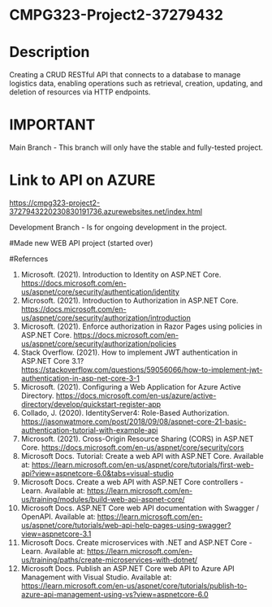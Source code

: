 # CMPG323-Project2-37279432
# Description
Creating a CRUD RESTful API that connects to a database to manage logistics data, enabling operations such as retrieval, creation, updating, and deletion of resources via HTTP endpoints.

# IMPORTANT
Main Branch - This branch will only have the stable and fully-tested project. 

# Link to API on AZURE
https://cmpg323-project2-3727943220230830191736.azurewebsites.net/index.html


Development Branch - Is for ongoing development in the project. 

#Made new WEB API project (started over)

#Refernces
1.	Microsoft. (2021). Introduction to Identity on ASP.NET Core. https://docs.microsoft.com/en-us/aspnet/core/security/authentication/identity
2.	Microsoft. (2021). Introduction to Authorization in ASP.NET Core. https://docs.microsoft.com/en-us/aspnet/core/security/authorization/introduction
3.	Microsoft. (2021). Enforce authorization in Razor Pages using policies in ASP.NET Core. https://docs.microsoft.com/en-us/aspnet/core/security/authorization/policies
4.	Stack Overflow. (2021). How to implement JWT authentication in ASP.NET Core 3.1? https://stackoverflow.com/questions/59056066/how-to-implement-jwt-authentication-in-asp-net-core-3-1
5.	Microsoft. (2021). Configuring a Web Application for Azure Active Directory. https://docs.microsoft.com/en-us/azure/active-directory/develop/quickstart-register-app
6.	Collado, J. (2020). IdentityServer4: Role-Based Authorization. https://jasonwatmore.com/post/2018/09/08/aspnet-core-21-basic-authentication-tutorial-with-example-api
7.	Microsoft. (2021). Cross-Origin Resource Sharing (CORS) in ASP.NET Core. https://docs.microsoft.com/en-us/aspnet/core/security/cors
8. Microsoft Docs. Tutorial: Create a web API with ASP.NET Core. Available at: https://learn.microsoft.com/en-us/aspnet/core/tutorials/first-web-api?view=aspnetcore-6.0&tabs=visual-studio 
9. Microsoft Docs. Create a web API with ASP.NET Core controllers - Learn. Available at: https://learn.microsoft.com/en-us/training/modules/build-web-api-aspnet-core/ 
10. Microsoft Docs. ASP.NET Core web API documentation with Swagger / OpenAPI. Available at: https://learn.microsoft.com/en-us/aspnet/core/tutorials/web-api-help-pages-using-swagger?view=aspnetcore-3.1
11. Microsoft Docs. Create microservices with .NET and ASP.NET Core - Learn. Available at: https://learn.microsoft.com/en-us/training/paths/create-microservices-with-dotnet/
12. Microsoft Docs. Publish an ASP.NET Core web API to Azure API Management with Visual Studio. Available at: https://learn.microsoft.com/en-us/aspnet/core/tutorials/publish-to-azure-api-management-using-vs?view=aspnetcore-6.0
